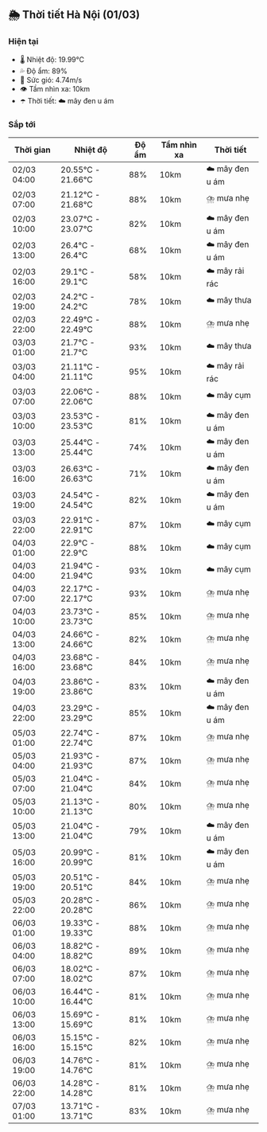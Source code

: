 ## 🌦️ Thời tiết Hà Nội (01/03)

### Hiện tại

- 🌡️ Nhiệt độ: 19.99℃
- 💦 Độ ẩm: 89%
- 💨 Sức gió: 4.74m/s
- 👁️ Tầm nhìn xa: 10km
- ☂️ Thời tiết: ☁️ mây đen u ám

### Sắp tới

| Thời gian | Nhiệt độ | Độ ẩm | Tầm nhìn xa | Thời tiết |
| --- | --- | --- | --- | --- |
| 02/03 04:00 | 20.55℃ - 21.66℃ | 88% | 10km | ☁️ mây đen u ám |
| 02/03 07:00 | 21.12℃ - 21.68℃ | 88% | 10km | ⛈️ mưa nhẹ |
| 02/03 10:00 | 23.07℃ - 23.07℃ | 82% | 10km | ☁️ mây đen u ám |
| 02/03 13:00 | 26.4℃ - 26.4℃ | 68% | 10km | ☁️ mây đen u ám |
| 02/03 16:00 | 29.1℃ - 29.1℃ | 58% | 10km | ☁️ mây rải rác |
| 02/03 19:00 | 24.2℃ - 24.2℃ | 78% | 10km | ☁️ mây thưa |
| 02/03 22:00 | 22.49℃ - 22.49℃ | 88% | 10km | ⛈️ mưa nhẹ |
| 03/03 01:00 | 21.7℃ - 21.7℃ | 93% | 10km | ☁️ mây thưa |
| 03/03 04:00 | 21.11℃ - 21.11℃ | 95% | 10km | ☁️ mây rải rác |
| 03/03 07:00 | 22.06℃ - 22.06℃ | 88% | 10km | ☁️ mây cụm |
| 03/03 10:00 | 23.53℃ - 23.53℃ | 81% | 10km | ☁️ mây đen u ám |
| 03/03 13:00 | 25.44℃ - 25.44℃ | 74% | 10km | ☁️ mây đen u ám |
| 03/03 16:00 | 26.63℃ - 26.63℃ | 71% | 10km | ☁️ mây đen u ám |
| 03/03 19:00 | 24.54℃ - 24.54℃ | 82% | 10km | ☁️ mây đen u ám |
| 03/03 22:00 | 22.91℃ - 22.91℃ | 87% | 10km | ☁️ mây cụm |
| 04/03 01:00 | 22.9℃ - 22.9℃ | 88% | 10km | ☁️ mây cụm |
| 04/03 04:00 | 21.94℃ - 21.94℃ | 93% | 10km | ☁️ mây cụm |
| 04/03 07:00 | 22.17℃ - 22.17℃ | 93% | 10km | ⛈️ mưa nhẹ |
| 04/03 10:00 | 23.73℃ - 23.73℃ | 85% | 10km | ⛈️ mưa nhẹ |
| 04/03 13:00 | 24.66℃ - 24.66℃ | 82% | 10km | ⛈️ mưa nhẹ |
| 04/03 16:00 | 23.68℃ - 23.68℃ | 84% | 10km | ⛈️ mưa nhẹ |
| 04/03 19:00 | 23.86℃ - 23.86℃ | 83% | 10km | ☁️ mây đen u ám |
| 04/03 22:00 | 23.29℃ - 23.29℃ | 85% | 10km | ☁️ mây đen u ám |
| 05/03 01:00 | 22.74℃ - 22.74℃ | 87% | 10km | ⛈️ mưa nhẹ |
| 05/03 04:00 | 21.93℃ - 21.93℃ | 87% | 10km | ⛈️ mưa nhẹ |
| 05/03 07:00 | 21.04℃ - 21.04℃ | 84% | 10km | ⛈️ mưa nhẹ |
| 05/03 10:00 | 21.13℃ - 21.13℃ | 80% | 10km | ⛈️ mưa nhẹ |
| 05/03 13:00 | 21.04℃ - 21.04℃ | 79% | 10km | ☁️ mây đen u ám |
| 05/03 16:00 | 20.99℃ - 20.99℃ | 81% | 10km | ☁️ mây đen u ám |
| 05/03 19:00 | 20.51℃ - 20.51℃ | 84% | 10km | ⛈️ mưa nhẹ |
| 05/03 22:00 | 20.28℃ - 20.28℃ | 86% | 10km | ⛈️ mưa nhẹ |
| 06/03 01:00 | 19.33℃ - 19.33℃ | 88% | 10km | ⛈️ mưa nhẹ |
| 06/03 04:00 | 18.82℃ - 18.82℃ | 89% | 10km | ⛈️ mưa nhẹ |
| 06/03 07:00 | 18.02℃ - 18.02℃ | 87% | 10km | ⛈️ mưa nhẹ |
| 06/03 10:00 | 16.44℃ - 16.44℃ | 81% | 10km | ⛈️ mưa nhẹ |
| 06/03 13:00 | 15.69℃ - 15.69℃ | 81% | 10km | ⛈️ mưa nhẹ |
| 06/03 16:00 | 15.15℃ - 15.15℃ | 82% | 10km | ⛈️ mưa nhẹ |
| 06/03 19:00 | 14.76℃ - 14.76℃ | 81% | 10km | ⛈️ mưa nhẹ |
| 06/03 22:00 | 14.28℃ - 14.28℃ | 81% | 10km | ⛈️ mưa nhẹ |
| 07/03 01:00 | 13.71℃ - 13.71℃ | 83% | 10km | ⛈️ mưa nhẹ |
